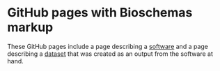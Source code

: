 # GitHub pages with Bioschemas markup


These GitHub pages include a page describing a [software](./software.md) and a page describing a [dataset](./dataset.md) that was created as an output from the software at hand.
